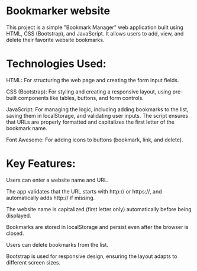 # Bookmarker website
This project is a simple "Bookmark Manager" web application built using HTML, CSS (Bootstrap), and JavaScript. It allows users to add, view, and delete their favorite website bookmarks.
# Technologies Used:
HTML: For structuring the web page and creating the form input fields.

CSS (Bootstrap): For styling and creating a responsive layout, using pre-built components like tables, buttons, and form controls.

JavaScript: For managing the logic, including adding bookmarks to the list, saving them in localStorage, and validating user inputs. The script ensures that URLs are properly formatted and capitalizes the first letter of the bookmark name.

Font Awesome: For adding icons to buttons (bookmark, link, and delete).
# Key Features:
Users can enter a website name and URL.

The app validates that the URL starts with http:// or https://, and automatically adds http:// if missing.

The website name is capitalized (first letter only) automatically before being displayed.

Bookmarks are stored in localStorage and persist even after the browser is closed.

Users can delete bookmarks from the list.

Bootstrap is used for responsive design, ensuring the layout adapts to different screen sizes.
